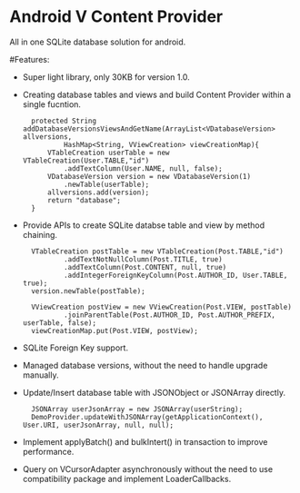 Android V Content Provider
================
All in one SQLite database solution for android.


#Features:

- Super light library, only 30KB for version 1.0.

- Creating database tables and views and build Content Provider within a single fucntion.

        protected String addDatabaseVersionsViewsAndGetName(ArrayList<VDatabaseVersion> allversions, 
                HashMap<String, VViewCreation> viewCreationMap){
            VTableCreation userTable = new VTableCreation(User.TABLE,"id")
    			.addTextColumn(User.NAME, null, false);
            VDatabaseVersion version = new VDatabaseVersion(1)
    			.newTable(userTable);
            allversions.add(version);
            return "database";
        }

- Provide APIs to create SQLite databse table and view by method chaining.
        
        VTableCreation postTable = new VTableCreation(Post.TABLE,"id")
    			.addTextNotNullColumn(Post.TITLE, true)
				.addTextColumn(Post.CONTENT, null, true)
				.addIntegerForeignKeyColumn(Post.AUTHOR_ID, User.TABLE, true);
        version.newTable(postTable);

        VViewCreation postView = new VViewCreation(Post.VIEW, postTable)
    			.joinParentTable(Post.AUTHOR_ID, Post.AUTHOR_PREFIX, userTable, false);
        viewCreationMap.put(Post.VIEW, postView);

- SQLite Foreign Key support.

- Managed database versions, without the need to handle upgrade manually.

- Update/Insert database table with JSONObject or JSONArray directly.

        JSONArray userJsonArray = new JSONArray(userString);
    	DemoProvider.updateWithJSONArray(getApplicationContext(), User.URI, userJsonArray, null, null);

- Implement applyBatch() and bulkIntert() in transaction to improve performance.

- Query on VCursorAdapter asynchronously without the need to use compatibility package and implement LoaderCallbacks.
